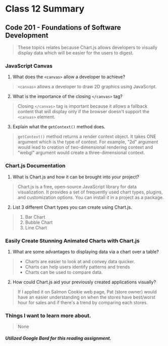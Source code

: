 # Class 12 Summary
## Code 201 - Foundations of Software Development

> These topics relates because Chart.js allows developers to visually display data which will be easier for the users to digest.

### JavaScript Canvas
1. What does the `<canvas>` allow a developer to achieve?
> `<canvas>` allows a developer to draw 2D graphics using JavaScript.
2. What is the importance of the closing `</canvas>` tag?
> Closing `</canvas>` tag is important because it allows a fallback content that will display only if the browser doesn't support the `<canvas>` element.
3. Explain what the `getContext()` method does.
> `getContext()` method returns a render context object. It takes ONE argument which is the type of context. For example, "2d" argument would lead to creation of two-dimensional rendering context and "webgl" argument would create a three-dimensional context.

### Chart.js Documentation
1. What is Chart.js and how it can be brought into your project?
> Chart.js is a free, open-source JavaScript library for data visualization. It provides a set of frequently used chart types, plugins, and customization options. You can install it in a project as a package.
2. List 3 different Chart types you can create using Chart.js.
> 1. Bar Chart
> 2. Bubble Chart
> 3. Line Chart

### Easily Create Stunning Animated Charts with Chart.js
1. What are some advantages to displaying data via a chart over a table?
> * Charts are easier to look at and convey data quicker.
> * Charts can help users identify patterns and trends
> * Charts can be used to compare data.
2. How could Chart.js aid your previously created applications visually?
> If I applied it on Salmon Cookie web page, Pat (store owner) would have an easier understanding on when the stores have best/worst hour for sales and if there's a trend by comparing each stores.

### Things I want to learn more about.
> None

##### Utilized Google Bard for this reading assignment.